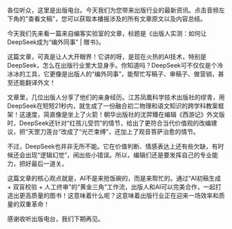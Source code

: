 各位听众，这里是出版电台。今天我们为您带来出版行业的最新资讯。点击音频左下角的"查看文稿"，您可以获取本播报涉及的所有文章原文以及内容总结。

今天我们先来看一篇来自编客实验室的文章，标题是《出版人实测：如何让DeepSeek成为“编外同事” | 赠书》。

这篇文章，可真是让人大开眼界！它讲的呀，是现在火热的AI技术，特别是DeepSeek，怎么在出版行业里大显身手。你知道吗？DeepSeek可不仅仅是个冷冰冰的工具，它更像是出版人的“编外同事”，能帮忙写稿子、审稿子、做营销，甚至还能翻译外文！

文章里，几位出版人分享了他们的亲身经历。江苏凤凰科学技术出版社的缪青，用DeepSeek在短短21秒内，就生成了一份融合初二物理和语文知识的跨学科教案框架！这速度，简直像是坐上了火箭！朝华出版社的沈羿臻在编辑《西游记》外文版时，DeepSeek还针对“红孩儿受罚”的情节，给出了更符合当代价值观的改编建议，把“天罡刀莲台”改成了“光芒束缚”，还加上了观音菩萨治愈的情节。

不过，DeepSeek也并非无所不能。它在价值判断、情感表达上还有些欠缺，有时候还会出现“逻辑幻觉”，闹出些小错误。所以，编辑们还是要发挥自己的专业能力，把好最后一道关。

这篇文章的核心观点就是，AI不是来抢饭碗的，而是来帮忙的。通过“AI初稿生成 + 双盲校验 + 人工终审”的“黄金三角”工作流，出版人和AI可以完美合作，一起打造出更高质量的图书！这意味着什么呢？这意味着出版行业正在迎来一场效率和质量的双重革命！

感谢收听出版电台，我们下期再见。